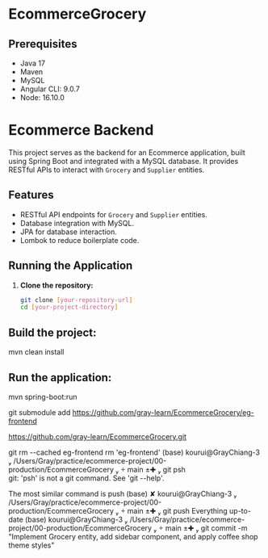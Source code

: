 # EcommerceGrocery

## Prerequisites

- Java 17
- Maven
- MySQL
- Angular CLI: 9.0.7
- Node: 16.10.0

# Ecommerce Backend

This project serves as the backend for an Ecommerce application, built using Spring Boot and integrated with a MySQL database. It provides RESTful APIs to interact with `Grocery` and `Supplier` entities.

## Features

- RESTful API endpoints for `Grocery` and `Supplier` entities.
- Database integration with MySQL.
- JPA for database interaction.
- Lombok to reduce boilerplate code.

## Running the Application

1. **Clone the repository:**
   ```bash
   git clone [your-repository-url]
   cd [your-project-directory]

## Build the project:
mvn clean install

## Run the application:
mvn spring-boot:run

git submodule add https://github.com/gray-learn/EcommerceGrocery/eg-frontend

https://github.com/gray-learn/EcommerceGrocery.git

git rm --cached eg-frontend
rm 'eg-frontend'
(base)  kourui@GrayChiang-3  /Users/Gray/practice/ecommerce-project/00-production/EcommerceGrocery   main ±✚  git psh                    
git: 'psh' is not a git command. See 'git --help'.

The most similar command is
        push
(base)  ✘ kourui@GrayChiang-3  /Users/Gray/practice/ecommerce-project/00-production/EcommerceGrocery   main ±✚  git push
Everything up-to-date
(base)  kourui@GrayChiang-3  /Users/Gray/practice/ecommerce-project/00-production/EcommerceGrocery   main ±✚  git commit -m "Implement Grocery entity, add sidebar component, and apply coffee shop theme styles"